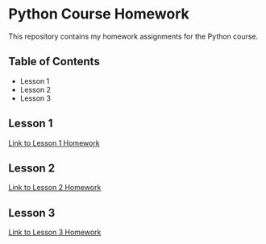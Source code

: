 # Python Course Homework

This repository contains my homework assignments for the Python course.

## Table of Contents

- Lesson 1
- Lesson 2
- Lesson 3


## Lesson 1

[Link to Lesson 1 Homework](https://github.com/SatoruKojo/pythonProject/blob/master/lesson1.py)

## Lesson 2

[Link to Lesson 2 Homework](https://github.com/SatoruKojo/pythonProject/blob/master/lesson2.py)

## Lesson 3

[Link to Lesson 3 Homework](https://github.com/SatoruKojo/pythonProject/blob/master/lesson3.py)


